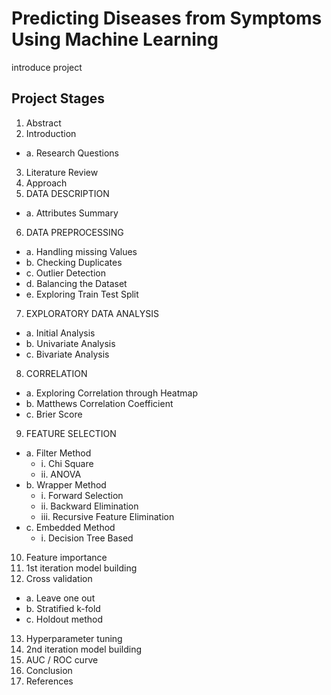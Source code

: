 # Predicting Diseases from Symptoms Using Machine Learning

introduce project


##  Project Stages

1.	Abstract 
2.	Introduction
* a.	Research Questions
3.	Literature Review
4.	Approach
5.	DATA DESCRIPTION
 *  a.	Attributes Summary
6.	DATA PREPROCESSING
  * a.	Handling missing Values
  * b.	Checking Duplicates
  * c.	Outlier Detection
  * d.	Balancing the Dataset
  * e.	Exploring Train Test Split
7.	EXPLORATORY DATA ANALYSIS
  * a.	Initial Analysis
  * b.	Univariate Analysis
  * c.	Bivariate Analysis
8.	CORRELATION
  * a.	Exploring Correlation through Heatmap
  * b.	Matthews Correlation Coefficient
  * c.	Brier Score
9.	FEATURE SELECTION
  * a.	Filter Method
    * i.	Chi Square
    * ii.	ANOVA
  * b.	Wrapper Method
    * i.	Forward Selection
    * ii.	Backward Elimination
    * iii.	Recursive Feature Elimination
  * c.	Embedded Method
    * i.	Decision Tree Based
10.	Feature importance
11.	1st iteration model building
12.	Cross validation
  * a.	Leave one out
  * b.	Stratified k-fold
  * c.	Holdout method
13.	Hyperparameter tuning
14.	2nd iteration model building
15.	AUC / ROC curve
16.	Conclusion
17.	References
